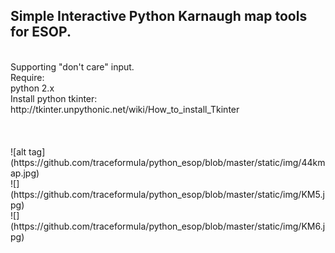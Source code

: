 <h2>
Simple Interactive Python Karnaugh map tools for ESOP.
</h2>
<br/>
Supporting "don't care" input. <br/>
Require: 
<br/>
python 2.x
<br/>
Install python tkinter:<br/>
http://tkinter.unpythonic.net/wiki/How_to_install_Tkinter<br/>
<br/><br/><br/>
![alt tag](https://github.com/traceformula/python_esop/blob/master/static/img/44kmap.jpg) <br/>
![] (https://github.com/traceformula/python_esop/blob/master/static/img/KM5.jpg) <br/>
![] (https://github.com/traceformula/python_esop/blob/master/static/img/KM6.jpg) <br/>
